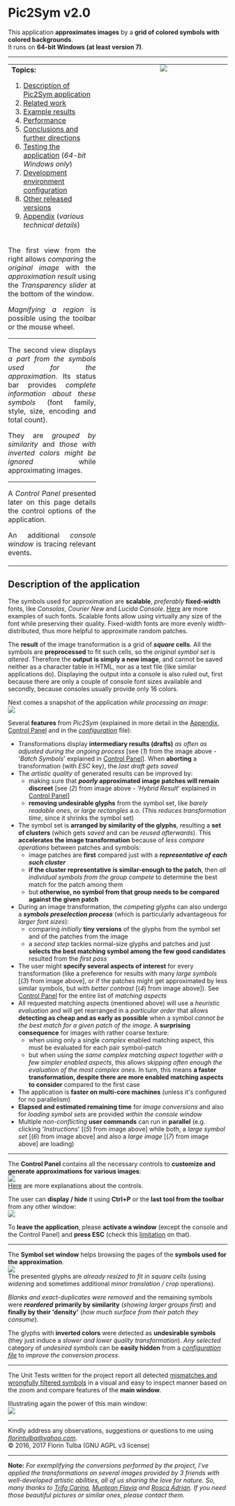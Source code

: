 # Pic2Sym v2.0

This application **approximates images** by a **grid of colored symbols with colored backgrounds**.<br>
It runs on **64\-bit Windows \(at least version 7\)**. 
<hr>
<table style="width:100%; margin-left:0; margin-right:0" border="0" cellpadding="0" cellspacing="0">
  <tr valign="top" style="vertical-align:top">
    <td width="40%">
		<strong>Topics:</strong>
		<ol>
			<li><a href="#Description">Description of Pic2Sym application</a></li>
			<li><a href="doc/pages/relatedWork/relatedWork.md">Related work</a></li>
			<li><a href="doc/pages/results/results.md">Example results</a></li>
			<li><a href="doc/pages/performance/performance.md">Performance</a></li>
			<li><a href="doc/pages/conclusions/conclusions.md">Conclusions and further directions</a></li>
			<li><a href="doc/pages/testBinary/testBinary.md">Testing the application</a> (<i>64-bit Windows only</i>)</li>
			<li><a href="doc/pages/dev/dev.md">Development environment configuration</a></li>
			<li><a href="../version_1.0/doc/releases.md">Other released versions</a></li>
			<li><a href="doc/pages/appendix/appendix.md">Appendix</a> (<i>various technical details</i>)</li>
		</ol>
    </td> 
    <td rowspan="2" align="center" style="padding-top:0; padding-bottom:0; padding-right:0">
    	<img src="doc/pages/Overview.jpg"></img>
    </td> 
  </tr>
  <tr>
    <td align="justify" style="text-align:justify; padding-left:0; padding-right:0">
    	<p>
		The first view from the right allows <i>comparing</i> the <i>original image</i> with the <i>approximation result</i> using the <i>Transparency slider</i> at the bottom of the window. 
    	<p>
		<i>Magnifying a region</i> is possible using the toolbar or the mouse wheel.
    	<hr>
    	The second view displays <i>a part from the symbols used for the approximation</i>. Its status bar provides <i>complete information about these symbols</i> (font family, style, size, encoding and total count).
    	<p>
    	They are <i>grouped by similarity</i> and <i>those with inverted colors might be ignored</i> while approximating images.
    	<hr>
    	A <i>Control Panel</i> presented later on this page details the control options of the application.
    	<p>
    	An additional <i>console window</i> is tracing relevant events.
    </td>
  </tr>
</table>

<a name="Description"></a>

## Description of the application ##

The symbols used for approximation are **scalable**, *preferably* **fixed\-width** fonts, like *Consolas*, *Courier New* and *Lucida Console*. [Here](https://en.wikipedia.org/wiki/Samples_of_monospaced_typefaces) are more examples of such fonts. Scalable fonts allow using virtually any size of the font while preserving their quality. Fixed\-width fonts are more evenly width\-distributed, thus more helpful to approximate random patches.

The **result** of the image transformation is a grid of __*square* cells__. All the symbols are **preprocessed** to fit such cells, so the *original symbol set* is *altered*. Therefore the **output is simply a new image**, and cannot be saved neither as a character table in HTML, nor as a text file (like similar applications do). Displaying the output into a console is also ruled out, first because there are only a couple of console font sizes available and secondly, because consoles usually provide only 16 colors.

Next comes a snapshot of the application *while processing an image*:<br>
![](doc/pages/DuringTransformation.jpg)<br>

Several **features** from *Pic2Sym* (explained in more detail in the [Appendix][Appendix], [Control Panel][CtrlPanel] and in the [*configuration*](res/varConfig.txt) file):

- Transformations display **intermediary results (drafts)** *as often as adjusted during the ongoing process* \[see (*1*) from the image above \- &#39;*Batch Symbols*&#39; explained in [Control Panel][CtrlPanel]\]. When **aborting** a transformation (with *ESC* key), the *last draft gets saved*
- The *artistic quality* of generated results can be improved by:
	- making sure that **_poorly_ approximated image patches will remain discreet** \[see (*2*) from image above - &#39;*Hybrid Result*&#39; explained in [Control Panel][CtrlPanel]\]
	- **removing undesirable glyphs** from the symbol set, like *barely readable ones*, or *large rectangles* a.o. (This *reduces transformation time*, since it shrinks the symbol set)
- The symbol set is **arranged by similarity of the glyphs**, resulting a **set of clusters** (which gets *saved* and can be *reused afterwards*). This **accelerates the image transformation** because of *less compare operations* between patches and symbols:
	- image patches are **first** compared just with a ***representative of each such cluster***
	- **if the cluster representative is similar-enough to the patch**, then *all individual symbols from the group compete* to determine the best match for the patch among them
	- but **otherwise, no symbol from that group needs to be compared against the given patch**
- During an image transformation, the *competing glyphs* can also undergo a ***symbols preselection process*** (which is particularly advantageous for *larger font sizes*):
	- comparing *initially* **tiny versions** of the glyphs from the symbol set and of the patches from the image
	- a *second step* tackles normal-size glyphs and patches and just **selects the best matching symbol among the few good candidates** resulted from the *first pass*
- The user might **specify several aspects of interest** for every transformation (like a preference for results with many *large symbols* \[(*3*) from image above\], or if the patches might get approximated by less similar symbols, but with *better contrast* \[(*4*) from image above\]). See [Control Panel][CtrlPanel] for the entire list of *matching aspects*
- All requested matching aspects (mentioned above) will use a *heuristic evaluation* and will get rearranged in a *particular order* that allows **detecting as cheap and as early as possible** when a symbol *cannot be the best match for a given patch of the image*. A **surprising consequence** for images with rather coarse texture:
	- when using only a single *complex* enabled matching aspect, this must be evaluated for each pair symbol\-patch
	- but when using the *same complex matching aspect* *together with a few simpler enabled aspects*, this allows *skipping often enough the evaluation of the most complex ones*. In turn, this means **a faster transformation, despite there are more enabled matching aspects to consider** compared to the first case
- The application is **faster on multi-core machines** (unless it&#39;s configured for no parallelism)
- **Elapsed and estimated remaining time** for *image conversions* and also for *loading symbol sets* are provided *within the console window*
- Multiple *non\-conflicting* **user commands** can run in **parallel** (e.g. clicking &#39;*Instructions*&#39; \[(*5*) from image above\] while both, a *large symbol set* \[(*6*) from image above\] and also a *large image* \[(*7*) from image above\] are loading)

- - -

The **Control Panel** contains all the necessary controls to **customize and generate approximations for various images**:<br>
![](doc/pages/CtrlPanelAndInstructions.jpg)<br>
[Here][CtrlPanel] are more explanations about the controls.

The user can **display / hide** it using **Ctrl\+P** or the **last tool from the toolbar** from any other window:<br>
![](doc/pages/CtrlPanelWithinToolbar.jpg)<br>

To **leave the application**, please **activate a window** (except the console and the Control Panel) and **press ESC** \(check this [limitation][CloseWinIssue] on that\).

- - -

The **Symbol set window** helps browsing the pages of the **symbols used for the approximation**.<br>
![](doc/pages/CmapViewer.jpg)<br>
The presented glyphs are *already resized to fit in square cells* (using *widening* and sometimes additional *minor translation / crop* operations).

*Blanks and exact\-duplicates were removed* and the remaining symbols were ***reordered*** **primarily by similarity** (*showing larger groups first*) and **finally by their &#39;density&#39;** (*how much surface from their patch they consume*).

The glyphs with **inverted colors** were detected as **undesirable symbols** (they just induce a *slower and lower quality transformation*). *Any selected* category of *undesired symbols* can be **easily hidden** from a [*configuration file*](res/varConfig.txt) to *improve the conversion process*.

- - -

The Unit Tests written for the project report all detected [mismatches and wrongfully filtered symbols](doc/pages/UnitTesting/UnitTesting.md) in a visual and easy to inspect manner based on the zoom and compare features of the **main window**.

Illustrating again the power of this main window:<br>
![](doc/pages/MainAfterTransform.jpg)

* * *

Kindly address any observations, suggestions or questions to me using *florintulba@yahoo.com*.<br>&copy; 2016, 2017 Florin Tulba (GNU AGPL v3 license)

* * *

**Note:**
*For exemplifying the conversions performed by the project, I&#39;ve applied the transformations on several images provided by 3 friends with well\-developed artistic abilities, all of us sharing the love for nature. So, many thanks to [Trifa Carina](https://www.facebook.com/trifa.carina), [Muntean Flavia](https://www.facebook.com/darkfavy) and [Rosca Adrian](https://www.facebook.com/rosca.adrian.9). If you need those beautiful pictures or similar ones, please contact them.*


[CtrlPanel]:doc/pages/CtrlPanel/CtrlPanel.md
[Appendix]:doc/pages/appendix/appendix.md
[CloseWinIssue]:https://github.com/FlorinTulba/Pic2Sym/issues/1
